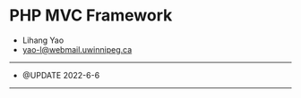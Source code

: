 # PHP MVC Framework

-   Lihang Yao
-   <yao-l@webmail.uwinnipeg.ca>

---

-   @UPDATE 2022-6-6

---
